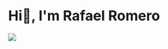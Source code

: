 <div aling="center">
  <h1 aling="center">Hi👋, I'm Rafael Romero </h1>
</div>
<img src="https://imgur.com/a/h4H81Yh">
<!--
**Reznov01/Reznov01** is a ✨ _special_ ✨ repository because its `README.md` (this file) appears on your GitHub profile.

Here are some ideas to get you started:
## About me
- 🔭 I’m currently working on **React, Nodejs,**
- 🌱 I’m currently learning **Database**
- ✏️ self-taught student

-->
<div id="user-content-toc">
  <ul align="center">
    <summary><h2 style="display: inline-block">Technologies That I Know👨🏻‍💻</h2></summary>
  </ul>
</div>
div
<p align="center">
   <a href="https://skillicons.dev">
    <img src="https://skillicons.dev/icons?i=html,css,js,tailwind,ts,electron,nodejs,py" />
  </a>
</p>
